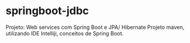 # springboot-jdbc
Projeto: Web services com Spring Boot e JPA/ Hibernate
Projeto maven, utilizando IDE Intelliji, conceitos de Spring Boot.
